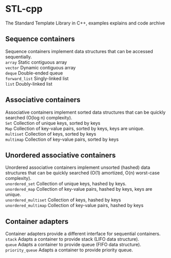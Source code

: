 # STL-cpp
The Standard Template Library in C++, examples explains and code archive

## Sequence containers
Sequence containers implement data structures that can be accessed sequentially. <br>
<code>array</code> Static contiguous array <br>
<code>vector</code> Dynamic contiguous array <br>
<code>deque</code> Double-ended queue <br>
<code>forward_list</code> Singly-linked list <br>
<code>list</code> Doubly-linked list <br>

## Associative containers
Associative containers implement sorted data structures that can be quickly searched (O(log n) complexity). <br>
<code>Set</code> Collection of unique keys, sorted by keys  <br>
<code>Map</code> Collection of key-value pairs, sorted by keys, keys are unique.  <br>
<code>multiset</code> Collection of keys, sorted by keys  <br>
<code>multimap</code> Collection of key-value pairs, sorted by keys  <br>

## Unordered associative containers
Unordered associative containers implement unsorted (hashed) data structures that can be quickly searched (O(1) amortized, O(n) worst-case complexity). <br>
<code>unordered_set</code> Collection of unique keys, hashed by keys. <br>
<code>unordered_map</code> Collection of key-value pairs, hashed by keys, keys are unique. <br>
<code>unordered_multiset</code> Collection of keys, hashed by keys <br>
<code>unordered_multimap</code> Collection of key-value pairs, hashed by keys <br>

## Container adapters
Container adapters provide a different interface for sequential containers. <br>
<code>stack</code> Adapts a container to provide stack (LIFO data structure). <br>
<code>queue</code> Adapts a container to provide queue (FIFO data structure). <br>
<code>priority_queue</code> Adapts a container to provide priority queue. <br>
